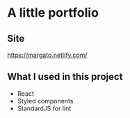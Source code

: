 # A little portfolio
## Site
https://margato.netlify.com/


## What I used in this project
- React
- Styled components
- StandardJS for lint
